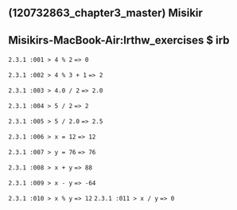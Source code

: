 ## (120732863_chapter3_master) Misikir
## Misikirs-MacBook-Air:lrthw_exercises $ irb

`2.3.1 :001 > 4 % 2`
 `=> 0`

`2.3.1 :002 > 4 % 3 + 1`
 `=> 2`

`2.3.1 :003 > 4.0 / 2`
 `=> 2.0`

`2.3.1 :004 > 5 / 2`
 `=> 2`

`2.3.1 :005 > 5 / 2.0`
 `=> 2.5`

`2.3.1 :006 > x = 12`
 `=> 12`

`2.3.1 :007 > y = 76`
 `=> 76`

`2.3.1 :008 > x + y`
 `=> 88`

`2.3.1 :009 > x - y`
 `=> -64`

`2.3.1 :010 > x % y`
 `=> 12`
`2.3.1 :011 > x / y`
 `=> 0`

